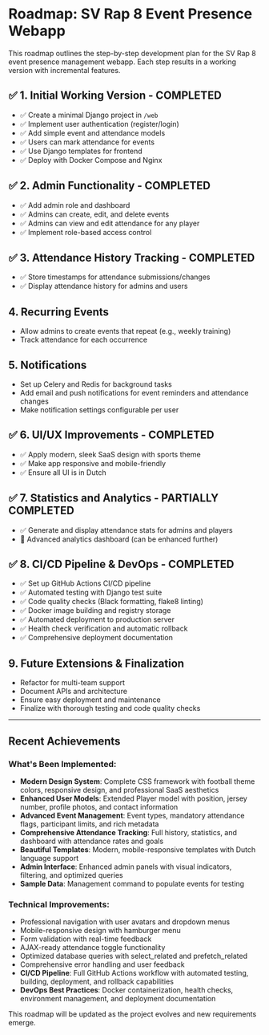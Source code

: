# Roadmap: SV Rap 8 Event Presence Webapp

This roadmap outlines the step-by-step development plan for the SV Rap 8 event presence management webapp. Each step results in a working version with incremental features.

## ✅ 1. Initial Working Version - COMPLETED
- ✅ Create a minimal Django project in `/web`
- ✅ Implement user authentication (register/login)
- ✅ Add simple event and attendance models
- ✅ Users can mark attendance for events
- ✅ Use Django templates for frontend
- ✅ Deploy with Docker Compose and Nginx

## ✅ 2. Admin Functionality - COMPLETED
- ✅ Add admin role and dashboard
- ✅ Admins can create, edit, and delete events
- ✅ Admins can view and edit attendance for any player
- ✅ Implement role-based access control

## ✅ 3. Attendance History Tracking - COMPLETED
- ✅ Store timestamps for attendance submissions/changes
- ✅ Display attendance history for admins and users

## 4. Recurring Events
- Allow admins to create events that repeat (e.g., weekly training)
- Track attendance for each occurrence

## 5. Notifications
- Set up Celery and Redis for background tasks
- Add email and push notifications for event reminders and attendance changes
- Make notification settings configurable per user

## ✅ 6. UI/UX Improvements - COMPLETED
- ✅ Apply modern, sleek SaaS design with sports theme
- ✅ Make app responsive and mobile-friendly
- ✅ Ensure all UI is in Dutch

## ✅ 7. Statistics and Analytics - PARTIALLY COMPLETED
- ✅ Generate and display attendance stats for admins and players
- 🔄 Advanced analytics dashboard (can be enhanced further)

## ✅ 8. CI/CD Pipeline & DevOps - COMPLETED
- ✅ Set up GitHub Actions CI/CD pipeline
- ✅ Automated testing with Django test suite
- ✅ Code quality checks (Black formatting, flake8 linting)
- ✅ Docker image building and registry storage
- ✅ Automated deployment to production server
- ✅ Health check verification and automatic rollback
- ✅ Comprehensive deployment documentation

## 9. Future Extensions & Finalization
- Refactor for multi-team support
- Document APIs and architecture
- Ensure easy deployment and maintenance
- Finalize with thorough testing and code quality checks

---
## Recent Achievements

### What's Been Implemented:
- **Modern Design System**: Complete CSS framework with football theme colors, responsive design, and professional SaaS aesthetics
- **Enhanced User Models**: Extended Player model with position, jersey number, profile photos, and contact information
- **Advanced Event Management**: Event types, mandatory attendance flags, participant limits, and rich metadata
- **Comprehensive Attendance Tracking**: Full history, statistics, and dashboard with attendance rates and goals
- **Beautiful Templates**: Modern, mobile-responsive templates with Dutch language support
- **Admin Interface**: Enhanced admin panels with visual indicators, filtering, and optimized queries
- **Sample Data**: Management command to populate events for testing

### Technical Improvements:
- Professional navigation with user avatars and dropdown menus
- Mobile-responsive design with hamburger menu
- Form validation with real-time feedback
- AJAX-ready attendance toggle functionality
- Optimized database queries with select_related and prefetch_related
- Comprehensive error handling and user feedback
- **CI/CD Pipeline**: Full GitHub Actions workflow with automated testing, building, deployment, and rollback capabilities
- **DevOps Best Practices**: Docker containerization, health checks, environment management, and deployment documentation

This roadmap will be updated as the project evolves and new requirements emerge.
